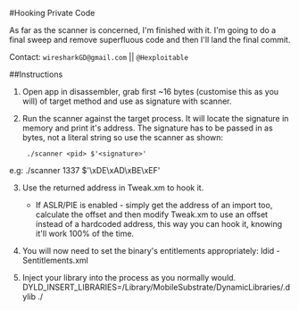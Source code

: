 #Hooking Private Code

As far as the scanner is concerned, I'm finished with it. I'm going to do a final sweep and remove superfluous code and then I'll land the final commit.

Contact: `wiresharkGD@gmail.com` || `@Hexploitable`

##Instructions

1. Open app in disassembler, grab first ~16 bytes (customise this as you will) of target method and use as signature with scanner.

2. Run the scanner against the target process. It will locate the signature in memory and print it's address. The signature has to be passed in as bytes, not a literal string so use the scanner as shown:

		./scanner <pid> $'<signature>'
e.g:
		./scanner 1337 $'\xDE\xAD\xBE\xEF'

3. Use the returned address in Tweak.xm to hook it.
	-	If ASLR/PIE is enabled - simply get the address of an import too, calculate the offset and then modify Tweak.xm to use an offset instead of a hardcoded address, this way you can hook it, knowing it'll work 100% of the time. 

4. You will now need to set the binary's entitlements appropriately:
		ldid -Sentitlements.xml <scanner binary>

5. Inject your library into the process as you normally would.
		DYLD_INSERT_LIBRARIES=/Library/MobileSubstrate/DynamicLibraries/<libName>.dylib ./<binary>


